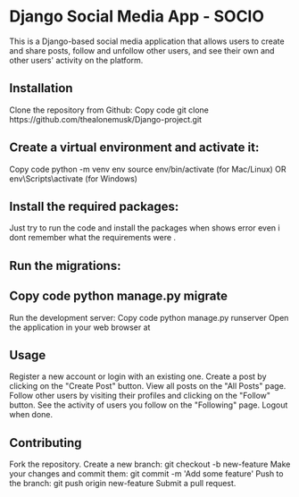 
<h1>Django Social Media App - SOCIO</h1>
This is a Django-based social media application that allows users to create and share posts, follow and unfollow other users, and see their own and other users' activity on the platform.
<h2>
Installation</h2>
Clone the repository from Github:
Copy code
git clone https://github.com/thealonemusk/Django-project.git

<h2>
Create a virtual environment and activate it:</h2>

Copy code
python -m venv env
source env/bin/activate (for Mac/Linux) OR env\Scripts\activate (for Windows)
<h2>
Install the required packages:</h2>
Just try to run the code and install the packages when shows error even i dont remember what the requirements were .

<h2>
Run the migrations:<h2>
Copy code
python manage.py migrate
</h2>
Run the development server:</h2>
Copy code
python manage.py runserver
Open the application in your web browser at 
<h2>
Usage</h2>
Register a new account or login with an existing one.
Create a post by clicking on the "Create Post" button.
View all posts on the "All Posts" page.
Follow other users by visiting their profiles and clicking on the "Follow" button.
See the activity of users you follow on the "Following" page.
Logout when done.


<h2>Contributing</h2>
Fork the repository.
Create a new branch: git checkout -b new-feature
Make your changes and commit them: git commit -m 'Add some feature'
Push to the branch: git push origin new-feature
Submit a pull request.
